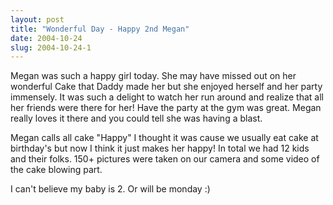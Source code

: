 ```yaml
---
layout: post
title: "Wonderful Day - Happy 2nd Megan"
date: 2004-10-24
slug: 2004-10-24-1
---
```


Megan was such a happy girl today.  She may have missed out on her wonderful Cake that Daddy made her but she enjoyed herself and her party immensely.  It was such a delight to watch her run around and realize that all her friends were there for her!  Have the party at the gym was great.  Megan really loves it there and you could tell she was having a blast.  

Megan calls all cake &quot;Happy&quot;  I thought it was cause we usually eat cake at birthday&apos;s but now I think it just makes her happy!  In total we had 12 kids and their folks.  150+ pictures were taken on our camera and some video of the cake blowing part.

I can&apos;t believe my baby is 2.  Or will be monday :)




